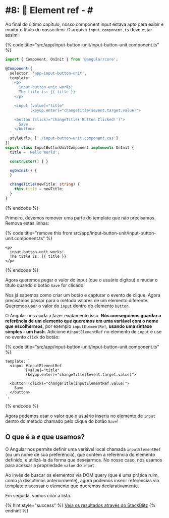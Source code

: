 
# \#8: 📎 Element ref - \#

Ao final do último capítulo, nosso component input estava apto para exibir e mudar o título do nosso item. O arquivo `input.component.ts` deve estar assim:

{% code title="src/app/input-button-unit/input-button-unit.component.ts" %}
```typescript
import { Component, OnInit } from '@angular/core';

@Component({
  selector: 'app-input-button-unit',
  template: `
    <p>
      input-button-unit works!
      The title is: {{ title }}
    </p>

    <input [value]="title"
           (keyup.enter)="changeTitle($event.target.value)">

    <button (click)="changeTitle('Button Clicked!')">
      Save
    </button>
  `,  
  styleUrls: ['./input-button-unit.component.css']  
})    
export class InputButtonUnitComponent implements OnInit {
  title = 'Hello World';

  constructor() { }                     

  ngOnInit() {
  }

  changeTitle(newTitle: string) {
    this.title = newTitle;
  }
}
```
{% endcode %}

Primeiro, devemos remover uma parte do template que não precisamos. Remova estas linhas:

{% code title="remove this from src/app/input-button-unit/input-button-unit.component.ts" %}
```markup
<p>
  input-button-unit works!
  The title is: {{ title }}
</p>
```
{% endcode %}

Agora queremos pegar o valor do input \(que o usuário digitou\) e mudar o título quando o botão `Save` for clicado.

Nos já sabemos como criar um botão e capturar o evento de clique. Agora precisamos passar para o método valores de um elemento diferente. Queremos usar o valor do `input` dentro do elemento `button`.

O Angular nos ajuda a fazer exatamente isso. **Nós conseguimos guardar a referência de um elemento que queremos em uma variável com o nome que escolhermos,** por exemplo `inputElementRef`, **usando uma sintaxe simples - um hash.** Adicione `#inputElementRef` no elemento de `input` e use no evento `click` do botão:

{% code title="src/app/input-button-unit/input-button-unit.component.ts" %}
```markup
template: `
  <input #inputElementRef
         [value]="title"
         (keyup.enter)="changeTitle($event.target.value)">

  <button (click)="changeTitle(inputElementRef.value)">
    Save
  </button>
`,
```
{% endcode %}

Agora podemos usar o valor que o usuário inseriu no elemento de `input` dentro do método chamado pelo clique do botão `Save`!


## O que é a `#` que usamos?

O Angular nos permite definir uma variável local chamada `inputElementRef` \(ou um nome de sua preferência\), que contém a referência do elemento definido, e utilizá-la da forma que desejarmos. No nosso caso, nós usamos para acessar a propriedade `value` do `input`.

Ao invés de buscar os elementos via DOM query \(que é uma prática ruim, como já discutimos anteriormente\), agora podemos inserir referências via template e acessar o elemento que queremos declarativamente.

Em seguida, vamos criar a lista.

{% hint style="success" %}
[Veja os resultados através do StackBlitz](https://stackblitz.com/github/ng-girls/todo-list-tutorial/tree/master/examples/08-element-ref)
{% endhint %}